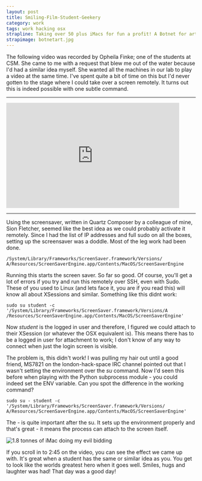 ```yaml
---
layout: post
title: Smiling-Film-Student-Geekery
category: work
tags: work hacking osx
strapline: Taking over 50 plus iMacs for fun a profit! A Botnet for art.
strapimage: botnetart.jpg
---
```


The following video was recorded by Opheila Finke; one of the students at CSM. She came to me with a request that blew me out of the water because I'd had a similar idea myself. She wanted all the machines in our lab to play a video at the same time. I've spent quite a bit of time on this but I'd never gotten to the stage where I could take over a screen remotely. It turns out this is indeed possible with one subtle command.

<div class="clearfix"></div>
<hr/>

<iframe width="460" height="280" src="https://www.youtube.com/embed/mhAcRlNq9JU" frameborder="0" allowfullscreen></iframe>
<div class="clearfix"></div>
<hr/>


Using the screensaver, written in Quartz Composer by a colleague of mine, Sion Fletcher, seemed like the best idea as we could probably activate it remotely. Since I had the list of IP addresses and full sudo on all the boxes, setting up the screensaver was a doddle. Most of the leg work had been done. 

    /System/Library/Frameworks/ScreenSaver.framework/Versions/
    A/Resources/ScreenSaverEngine.app/Contents/MacOS/ScreenSaverEngine 


Running this starts the screen saver. So far so good. Of course, you'll get a lot of errors if you try and run this remotely over SSH, even with Sudo. These of you used to Linux (and lets face it, you are if you read this) will know all about XSessions and similar. Something like this didnt work:

    sudo su student -c '/System/Library/Frameworks/ScreenSaver.framework/Versions/A
    /Resources/ScreenSaverEngine.app/Contents/MacOS/ScreenSaverEngine'



Now *student* is the logged in user and therefore, I figured we could attach to their XSession (or whatever the OSX equivalent is). This means there has to be a logged in user for attachment to work; I don't know of any way to connect when just the login screen is visible.


The problem is, this didn't work! I was pulling my hair out until a good friend, MS7821 on the london-hack-space IRC channel pointed out that I wasn't setting the environment over the *su* command. Now I'd seen this before when playing with the Python subprocess module - you could indeed set the ENV variable. Can you spot the difference in the working command?

    sudo su - student -c '/System/Library/Frameworks/ScreenSaver.framework/Versions/
    A/Resources/ScreenSaverEngine.app/Contents/MacOS/ScreenSaverEngine'


The *-* is quite important after the su. It sets up the environment properly and that's great - it means the process can attach to the screen itself.


![1.8 tonnes of iMac doing my evil bidding](http://farm7.static.flickr.com/6100/6328718926_27f90ba92a.jpg)


If you scroll in to 2:45 on the video, you can see the effect we came up with. It's great when a student has the same or similar idea as you. You get to look like the worlds greatest hero when it goes well. Smiles, hugs and laughter was had! That day was a good day!